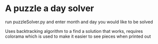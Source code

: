 # A puzzle a day solver
  run puzzleSolver.py and enter month and day you would like to be solved
  
 Uses backtracking algorithm to a find a solution that works, requires colorama which is used to make it easier to see pieces when printed out
